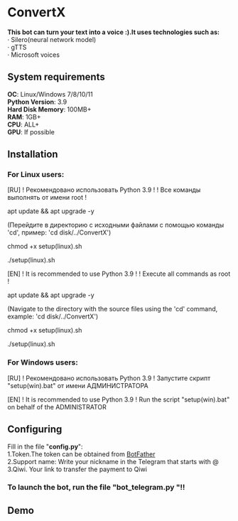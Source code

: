 # __ConvertX__


__This bot can turn your text into a voice :).It uses technologies such as:__ \
· Silero(neural network model)\
· gTTS\
· Microsoft voices

## System requirements
__OC__: Linux/Windows 7/8/10/11\
__Python Version__: 3.9\
__Hard Disk Memory__: 100MB+\
__RAM__: 1GB+\
__CPU__: ALL+\
__GPU__: If possible


## __Installation__

### For Linux users:
[RU]
! Рекомендовано использовать Python 3.9 !
! Все команды выполнять от имени root !

apt update && apt upgrade -y

(Перейдите в директорию с исходными файлами с помощью команды 'cd', пример: 'cd disk/../ConvertX')

chmod +x setup(linux).sh

./setup(linux).sh

[EN]
! It is recommended to use Python 3.9 !
! Execute all commands as root !

apt update && apt upgrade -y

(Navigate to the directory with the source files using the 'cd' command, example: 'cd disk/../ConvertX')

chmod +x setup(linux).sh

./setup(linux).sh


### For Windows users:
[RU]
! Рекомендовано использовать Python 3.9 !
Запустите скрипт  "setup(win).bat" от имени АДМИНИСТРАТОРА


[EN]
! It is recommended to use Python 3.9 !
Run the script "setup(win).bat" on behalf of the ADMINISTRATOR


## Configuring
Fill in the file "__config.py__": \
1.Token.The token can be obtained from [BotFather](https://t.me/BotFather) \
2.Support name: Write your nickname in the Telegram that starts with @ \
3.Qiwi. Your link to transfer the payment to Qiwi 

### To launch the bot, run the file "bot_telegram.py "!!

## Demo



